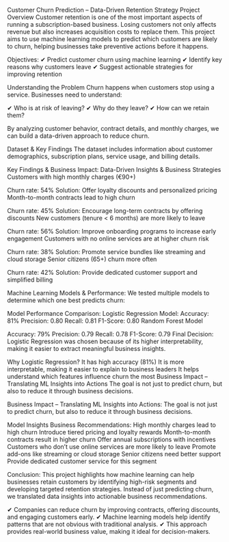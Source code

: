 Customer Churn Prediction – Data-Driven Retention Strategy
Project Overview
Customer retention is one of the most important aspects of running a subscription-based business. Losing customers not only affects revenue but also increases acquisition costs to replace them. This project aims to use machine learning models to predict which customers are likely to churn, helping businesses take preventive actions before it happens.

Objectives:
✔ Predict customer churn using machine learning
✔ Identify key reasons why customers leave
✔ Suggest actionable strategies for improving retention

Understanding the Problem
Churn happens when customers stop using a service. Businesses need to understand:

✔ Who is at risk of leaving?
✔ Why do they leave?
✔ How can we retain them?

By analyzing customer behavior, contract details, and monthly charges, we can build a data-driven approach to reduce churn.

Dataset & Key Findings
The dataset includes information about customer demographics, subscription plans, service usage, and billing details.

Key Findings & Business Impact:
Data-Driven Insights & Business Strategies
Customers with high monthly charges (€90+)

Churn rate: 54%
Solution: Offer loyalty discounts and personalized pricing
Month-to-month contracts lead to high churn

Churn rate: 45%
Solution: Encourage long-term contracts by offering discounts
New customers (tenure < 6 months) are more likely to leave

Churn rate: 56%
Solution: Improve onboarding programs to increase early engagement
Customers with no online services are at higher churn risk

Churn rate: 38%
Solution: Promote service bundles like streaming and cloud storage
Senior citizens (65+) churn more often

Churn rate: 42%
Solution: Provide dedicated customer support and simplified billing

Machine Learning Models & Performance:
We tested multiple models to determine which one best predicts churn:

Model Performance Comparison:
Logistic Regression Model:
Accuracy: 81%
Precision: 0.80
Recall: 0.81
F1-Score: 0.80
Random Forest Model

Accuracy: 79%
Precision: 0.79
Recall: 0.78
F1-Score: 0.79
 Final Decision: Logistic Regression was chosen because of its higher interpretability, making it easier to extract meaningful business insights.

Why Logistic Regression?
It has high accuracy (81%)
It is more interpretable, making it easier to explain to business leaders
It helps understand which features influence churn the most
Business Impact – Translating ML Insights into Actions
The goal is not just to predict churn, but also to reduce it through business decisions.

Business Impact – Translating ML Insights into Actions:
The goal is not just to predict churn, but also to reduce it through business decisions.

Model Insights	Business Recommendations:
High monthly charges lead to high churn	Introduce tiered pricing and loyalty rewards
Month-to-month contracts result in higher churn	Offer annual subscriptions with incentives
Customers who don’t use online services are more likely to leave	Promote add-ons like streaming or cloud storage
Senior citizens need better support	Provide dedicated customer service for this segment

Conclusion:
This project highlights how machine learning can help businesses retain customers by identifying high-risk segments and developing targeted retention strategies. Instead of just predicting churn, we translated data insights into actionable business recommendations.

✔ Companies can reduce churn by improving contracts, offering discounts, and engaging customers early.
✔ Machine learning models help identify patterns that are not obvious with traditional analysis.
✔ This approach provides real-world business value, making it ideal for decision-makers.

